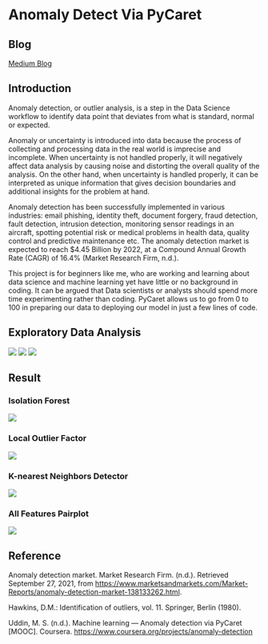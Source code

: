 # Anomaly Detect Via PyCaret

## Blog

[Medium Blog](https://baotramduong.medium.com/anomaly-detection-via-pycaret-53648caa099c)

## Introduction

Anomaly detection, or outlier analysis, is a step in the Data Science workflow to identify data point that deviates from what is standard, normal
or expected.

Anomaly or uncertainty is introduced into data because the process of collecting and processing data in the real world is imprecise and incomplete. When uncertainty is not handled properly, it will negatively affect data analysis by causing noise and distorting the overall quality of the analysis. On the other hand, when uncertainty is handled properly, it can be interpreted as unique information that gives decision boundaries and additional insights for the problem at hand.

Anomaly detection has been successfully implemented in various industries: email phishing, identity theft, document forgery, fraud detection, fault detection, intrusion detection, monitoring sensor readings in an aircraft, spotting potential risk or medical problems in health data, quality control and predictive maintenance etc. The anomaly detection market is expected to reach $4.45 Billion by 2022, at a Compound Annual Growth Rate (CAGR) of 16.4% (Market Research Firm, n.d.).

This project is for beginners like me, who are working and learning about data science and machine learning yet have little or no background in coding. It can be argued that Data scientists or analysts should spend more time experimenting rather than coding. PyCaret allows us to go from 0 to 100 in preparing our data to deploying our model in just a few lines of code.

## Exploratory Data Analysis

<img src = '../main/Data & Images/swarmplot.png'>

<img src = '../main/Data & Images/boxplot.png'>

<img src = '../main/Data & Images/pairplot.png'>

## Result

### Isolation Forest

<img src = '../main/Data & Images/iforest.png'>

### Local Outlier Factor

<img src = '../main/Data & Images/lof.png'>

### K-nearest Neighbors Detector

<img src = '../main/Data & Images/knn.png'>

### All Features Pairplot

<img src = '../main/Data & Images/knn_results.png'>

## Reference

Anomaly detection market. Market Research Firm. (n.d.). Retrieved September 27, 2021, from https://www.marketsandmarkets.com/Market-Reports/anomaly-detection-market-138133262.html.

Hawkins, D.M.: Identification of outliers, vol. 11. Springer, Berlin (1980).

Uddin, M. S. (n.d.). Machine learning — Anomaly detection via PyCaret [MOOC]. Coursera. https://www.coursera.org/projects/anomaly-detection
